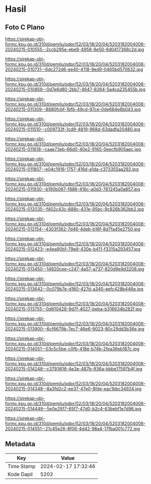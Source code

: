 # Hasil

## Foto C Plano

https://sirekap-obj-formc.kpu.go.id/310d/pemilu/pdpr/52/03/18/20/04/5203182004008-20240215-010555--2ccb295e-ebe9-4958-8e50-6d0417368c2d.jpg

https://sirekap-obj-formc.kpu.go.id/310d/pemilu/pdpr/52/03/18/20/04/5203182004008-20240215-010731--6dc272d6-ee40-4118-9ed9-0465bd570632.jpg

https://sirekap-obj-formc.kpu.go.id/310d/pemilu/pdpr/52/03/18/20/04/5203182004008-20240215-010859--0d7e6d80-2bb7-4647-8264-5a4ca235455b.jpg

https://sirekap-obj-formc.kpu.go.id/310d/pemilu/pdpr/52/03/18/20/04/5203182004008-20240215-011309--8880fcbf-1bfb-49cd-97ce-0de684e6b043.jpg

https://sirekap-obj-formc.kpu.go.id/310d/pemilu/pdpr/52/03/18/20/04/5203182004008-20240215-011510--c009733f-1cd9-4819-968d-63dadfa20480.jpg

https://sirekap-obj-formc.kpu.go.id/310d/pemilu/pdpr/52/03/18/20/04/5203182004008-20240215-011618--caae73eb-66d0-40e2-9165-0eecfb905aec.jpg

https://sirekap-obj-formc.kpu.go.id/310d/pemilu/pdpr/52/03/18/20/04/5203182004008-20240215-011807--e04c1916-1757-416d-a1da-c373355aa292.jpg

https://sirekap-obj-formc.kpu.go.id/310d/pemilu/pdpr/52/03/18/20/04/5203182004008-20240215-011930--b190b067-f886-416c-a0d3-761245a0a857.jpg

https://sirekap-obj-formc.kpu.go.id/310d/pemilu/pdpr/52/03/18/20/04/5203182004008-20240215-012035--f402c43c-688c-431e-95bc-9c826b362bb2.jpg

https://sirekap-obj-formc.kpu.go.id/310d/pemilu/pdpr/52/03/18/20/04/5203182004008-20240215-012154--4303f362-7d46-4deb-b16f-8d7fa45e2750.jpg

https://sirekap-obj-formc.kpu.go.id/310d/pemilu/pdpr/52/03/18/20/04/5203182004008-20240215-012423--e4ea90b1-79e8-430e-b411-f3315a293457.jpg

https://sirekap-obj-formc.kpu.go.id/310d/pemilu/pdpr/52/03/18/20/04/5203182004008-20240215-013450--14920cee-c247-4a57-a737-820d9e9d3208.jpg

https://sirekap-obj-formc.kpu.go.id/310d/pemilu/pdpr/52/03/18/20/04/5203182004008-20240215-013642--0c079b7e-d160-427d-a340-eefc428b446e.jpg

https://sirekap-obj-formc.kpu.go.id/310d/pemilu/pdpr/52/03/18/20/04/5203182004008-20240215-013755--0d610428-9d7f-4027-beba-b316634b282f.jpg

https://sirekap-obj-formc.kpu.go.id/310d/pemilu/pdpr/52/03/18/20/04/5203182004008-20240215-013900--6cf6679b-7ec7-46e6-9023-80c29dd3b36e.jpg

https://sirekap-obj-formc.kpu.go.id/310d/pemilu/pdpr/52/03/18/20/04/5203182004008-20240215-014051--03c5c5be-c0fb-418e-b74b-2fea36eb187c.jpg

https://sirekap-obj-formc.kpu.go.id/310d/pemilu/pdpr/52/03/18/20/04/5203182004008-20240215-014248--c3793616-4e3e-487b-936a-bbbe17597b4f.jpg

https://sirekap-obj-formc.kpu.go.id/310d/pemilu/pdpr/52/03/18/20/04/5203182004008-20240215-014348--8a3fd2c2-ee37-47e0-8fde-eac1bbc34924.jpg

https://sirekap-obj-formc.kpu.go.id/310d/pemilu/pdpr/52/03/18/20/04/5203182004008-20240215-014449--5e0e2917-65f7-47d0-b2c4-63bebf1e7d96.jpg

https://sirekap-obj-formc.kpu.go.id/310d/pemilu/pdpr/52/03/18/20/04/5203182004008-20240215-014551--21c45e26-8f06-4d42-98a4-17fba001c772.jpg


## Metadata

| Key        | Value               |
| ---------- | ------------------- |
| Time Stamp | 2024-02-17 17:32:46 |
| Kode Dapil | 5202                |



